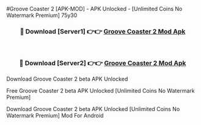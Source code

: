 #Groove Coaster 2 [APK-MOD] - APK Unlocked - [Unlimited Coins No Watermark Premium] 75y30



<div align="center">

<h3>🔴 Download [Server1] 👉👉 <a href="https://momento.my/?title=Groove_Coaster_2">Groove Coaster 2 Mod Apk</a></h3><br>

<h3>🔴 Download [Server2] 👉👉 <a href="https://momento.my/?title=Groove_Coaster_2">Groove Coaster 2 Mod Apk</a></h3>
</div>



Download Groove Coaster 2 beta APK Unlocked

Free Groove Coaster 2 beta APK Unlocked [Unlimited Coins No Watermark Premium]

Download Groove Coaster 2 beta APK Unlocked [Unlimited Coins No Watermark Premium] Mod For Android

